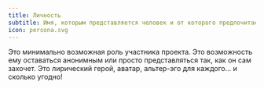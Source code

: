 ```yaml
---
title: Личность
subtitle: Имя, которым представляется человек и от которого предпочитает взаимодействовать
icon: persona.svg
---
```


Это минимально возможная роль участника проекта. Это возможность ему оставаться анонимным или просто представляться так, как он сам захочет. Это лирический герой, аватар, альтер-эго для каждого... и сколько угодно!
